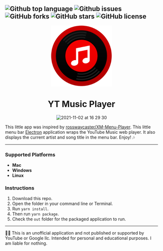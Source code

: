 ![Github top language](https://img.shields.io/github/languages/top/Socket-Development/YT-Music-Player?style=plastic)
![Github issues](https://img.shields.io/github/issues/Socket-Development/YT-Music-Player?style=plastic)
![GitHub forks](https://img.shields.io/github/forks/Socket-Development/YT-Music-Player?style=plastic)
![GitHub stars](https://img.shields.io/github/stars/Socket-Development/YT-Music-Player?style=plastic)
![GitHub license](https://img.shields.io/github/license/Socket-Development/YT-Music-Player?style=plastic)
---


<p align="center">
  <img width="200" height="200" src="./Icon.png">
</p>

<h1 align="center">YT Music Player</h1>

<p align="center">
<img width="450" alt="2021-11-02 at 16 29 30" src="https://who.is-yiffing.me/qrT5JJ4p3Z.png">
</p>

This little app was inspired by  [rosswaycaster/XM-Menu-Player](https://github.com/rosswaycaster/XM-Menu-Player/). This little menu bar [Electron](https://www.electronjs.org/) application wraps the YouTube Music web player. It also displays the current artist and song title in the menu bar. Enjoy! 🎶

---

### Supported Platforms

 - **Mac**
 - **Windows**
 - **Linux**

### Instructions

1. Download this repo.
2. Open the folder in your command line or Terminal.
3. Run `yarn install`.
4. Then run `yarn package`.
5. Check the `out` folder for the packaged application to run.

---

🧑‍⚖️ This is an unofficial application and not published or supported by YouTube or Google llc. Intended for personal and educational purposes. I am liable for nothing.
